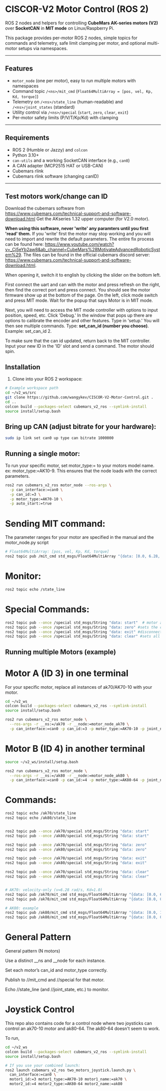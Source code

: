 # CISCOR-V2 Motor Control (ROS 2)

ROS 2 nodes and helpers for controlling **CubeMars AK-series motors (V2)** over **SocketCAN** in **MIT mode** on Linux/Raspberry Pi.

This package provides per-motor ROS 2 nodes, simple topics for commands and telemetry, safe limit clamping per motor, and optional multi-motor setups via namespaces.

---

## Features

- `motor_node` (one per motor), easy to run multiple motors with namespaces
- Command topic `/<ns>/mit_cmd` (`Float64MultiArray = [pos, vel, Kp, Kd, torque]`)
- Telemetry on `/<ns>/state_line` (human-readable) and `/<ns>/joint_states` (standard)
- Utility control via `/<ns>/special` (`start`, `zero`, `clear`, `exit`)
- Per-motor safety limits (P/V/T/Kp/Kd) with clamping

---

## Requirements

- ROS 2 (Humble or Jazzy) and `colcon`
- Python 3.10+
- `can-utils` and a working SocketCAN interface (e.g., `can0`)
- A CAN adapter (MCP2515 HAT or USB-CAN)
- Cubemars rlink
- Cubemars rlink software (changing canID)
---


## Test motors work/change can ID
Download the cubemars software from https://www.cubemars.com/technical-support-and-software-download.html
Get the AKseries 1.32 upper computer (for V2.0 motor). 

**When using this software, never 'write' any paramters until you first 'read' them.** If you 'write' first the motor may stop working and you will need to import and rewrite the default parameters. The entire fix process can be found here: https://www.youtube.com/watch?v=_Cj5eYb2aw8&ab_channel=CubeMars%28MotivateAdvancedRoboticSystem%29. The files can be found in the official cubemars discord server: https://www.cubemars.com/technical-support-and-software-download.html.

When opening it, switch it to english by clicking the slider on the bottom left. 

First connect the uart and can with the motor and press refresh on the right, then find the correct port and press connect. You should see the motor firmware show up at the bottom of the page. On the left, click mode switch and press MIT mode. Wait for the popup that says Motor is in MIT mode. 

Next, you will need to access the MIT mode controller with options to input position, speed, etc. Click 'Debug.' In the window that pops up there are options to calibrate the encoder and other features. Type in 'setup.' You will then see multiple commands. Type: **set_can_id (number you choose)**. Example: set_can_id 2. 

To make sure that the can id updated, return back to the MIT controller. Input your new ID in the 'ID' slot and send a command. The motor should spin.

## Installation

1) Clone into your ROS 2 workspace:

```bash
# Example workspace path
cd ~/v2_ws/src
git clone https://github.com/wangykev/CISCOR-V2-Motor-Control.git .
cd ..
colcon build --packages-select cubemars_v2_ros --symlink-install
source install/setup.bash
```

## Bring up CAN (adjust bitrate for your hardware):

```bash
sudo ip link set can0 up type can bitrate 1000000
```


## Running a single motor:
To run your specific motor, set motor_type:= to your motors model name. ex: motor_type:=AK10-9. This ensures that the node loads with the correct parameters. 
```bash 
ros2 run cubemars_v2_ros motor_node --ros-args \
  -p can_interface:=can0 \
  -p can_id:=3 \
  -p motor_type:=AK70-10 \
  -p auto_start:=true
```

# Sending MIT command:
The parameter ranges for your motor are specified in the manual and the motor_node.py script
```bash
# Float64MultiArray: [pos, vel, Kp, Kd, torque]
ros2 topic pub /mit_cmd std_msgs/Float64MultiArray "{data: [0.0, 6.28, 0.0, 1.0, 0.0]}"
```


# Monitor: 
```bash
ros2 topic echo /state_line
```


# Special Commands:
```bash
ros2 topic pub --once /special std_msgs/String "data: start"  # motor automatically starts when you open the node, if you call exit, you must call start before you can control the motor again. You can set the values before you give it the start command. Once started the motor should emit a small hum. 
ros2 topic pub --once /special std_msgs/String "data: zero" #sets the current position to the 0 position
ros2 topic pub --once /special std_msgs/String "data: exit" #disconnects the motor from recieving can commands
ros2 topic pub --once /special std_msgs/String "data: clear" #sets all the values on the motor to 0
```


## Running multiple Motors (example)

# Motor A (ID 3) in one terminal
For your specific motor, replace all instances of ak70/AK70-10 with your motor. 
```bash
cd ~/v2_ws
colcon build --packages-select cubemars_v2_ros --symlink-install
source install/setup.bash

ros2 run cubemars_v2_ros motor_node \
  --ros-args -r __ns:=/ak70 -r __node:=motor_node_ak70 \
  -p can_interface:=can0 -p can_id:=3 -p motor_type:=AK70-10 -p joint_name:=ak70

```


# Motor B (ID 4) in another terminal 
```Bash
source ~/v2_ws/install/setup.bash

ros2 run cubemars_v2_ros motor_node \
  --ros-args -r __ns:=/ak80 -r __node:=motor_node_ak80 \
  -p can_interface:=can0 -p can_id:=4 -p motor_type:=AK80-64 -p joint_name:=ak80

```
# Commands:
```bash
ros2 topic echo /ak70/state_line
ros2 topic echo /ak80/state_line


ros2 topic pub --once /ak70/special std_msgs/String "data: start"
ros2 topic pub --once /ak80/special std_msgs/String "data: start"

ros2 topic pub --once /ak70/special std_msgs/String "data: zero"
ros2 topic pub --once /ak80/special std_msgs/String "data: zero"

ros2 topic pub --once /ak70/special std_msgs/String "data: exit"
ros2 topic pub --once /ak80/special std_msgs/String "data: exit"

ros2 topic pub --once /ak70/special std_msgs/String "data: clear"
ros2 topic pub --once /ak80/special std_msgs/String "data: clear"


# AK70: velocity-only (v=6.28 rad/s, Kd=1.0)
ros2 topic pub /ak70/mit_cmd std_msgs/Float64MultiArray "{data: [0.0, 6.28, 0.0, 1.0, 0.0]}"
ros2 topic pub /ak70/mit_cmd std_msgs/Float64MultiArray "{data: [0.0, 0.0, 0.0, 0.0, 0.0]}"

# AK80: example
ros2 topic pub /ak80/mit_cmd std_msgs/Float64MultiArray "{data: [0.0, 1.0, 0.0, 0.8, 0.0]}"
ros2 topic pub /ak80/mit_cmd std_msgs/Float64MultiArray "{data: [0.0, 0.0, 0.0, 0.0, 0.0]}"
```

# General Pattern 
General pattern (N motors)

Use a distinct __ns and __node for each instance.

Set each motor’s can_id and motor_type correctly.

Publish to /<ns>/mit_cmd and /<ns>/special for that motor.

Echo /<ns>/state_line (and /<ns>/joint_state, etc.) to monitor.



# Joystick Control

This repo also contains code for a control node where two joysticks can control an ak70-10 motor and ak80-64. The ak80-64 doesn't seem to work. 

To run, 
```bash
cd ~/v2_ws
colcon build --packages-select cubemars_v2_ros --symlink-install
source install/setup.bash

# If you use your combined launch:
ros2 launch cubemars_v2_ros two_motors_joystick.launch.py \
  can_interface:=can0 \
  motor1_id:=3 motor1_type:=AK70-10 motor1_name:=ak70 \
  motor2_id:=4 motor2_type:=AK80-64 motor2_name:=ak80
```

